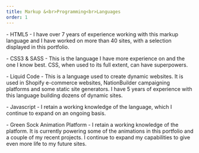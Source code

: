 ```yaml
---
title: Markup &<br>Programming<br>Languages
order: 1
---
```


<p>- <span class="font-light">HTML5 - </span> I have over 7 years of experience working with this markup language and I have worked on more than 40 sites, with a selection displayed in this portfolio.</p>

<p>- <span class="font-light">CSS3 & SASS - </span> This is the language I have more experience on and the one I know best. CSS, when used to its full extent, can have superpowers.</p><!--Knowing and using CSS well can be very, very powerful.-->

<p>- <span class="font-light">Liquid Code - </span> This is a language used to create dynamic websites. It is used in Shopify e-commerce websites, NationBuilder campaigning platforms and some static site generators. I have 5 years of experience with this language building dozens of dynamic sites.</p><!--My experience using this language has meant I am able to accomplish more than the regular.-->

<p>- <span class="font-light">Javascript - </span> I retain a working knowledge of the language, which I continue to expand on an ongoing basis.</p><!--I'm currently expanding my knowledge and focusing on learning it better to be able to master it.-->

<!--<p>- <span class="font-light">React Js - </span> I retain a working knowledge of the language, and is my main focus to expand my current skillset. I intend on transferring some of my newest sites to this language using Next.js in the future.</p>--><!--I have small knowledge-->

<p>- <span class="font-light">Green Sock Animation Platform - </span> I retain a working knowledge of the platform. It is currently powering some of the animations in this portfolio and a couple of my recent projects. I continue to expand my capabilities to give even more life to my future sites.</p>